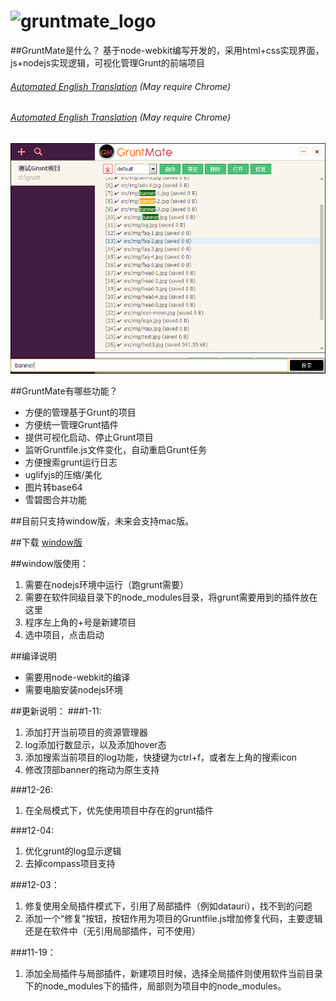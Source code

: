 ![gruntmate_logo](http://github.com/floydcash/gruntmate/raw/master/src/img/logo.png)
=========

##GruntMate是什么？
基于node-webkit编写开发的，采用html+css实现界面，js+nodejs实现逻辑，可视化管理Grunt的前端项目
###### [Automated English Translation](http://translate.google.com/translate?sl=auto&tl=en&js=n&prev=_t&hl=en&ie=UTF-8&u=https%3A%2F%2Fgithub.com%2Ffloydcash%2Fgruntmate) (May require Chrome)

###### [Automated English Translation](http://translate.google.com/translate?sl=auto&tl=en&js=n&prev=_t&hl=en&ie=UTF-8&u=https%3A%2F%2Fgithub.com%2Ffloydcash%2Fgruntmate) (May require Chrome)

![gruntmate_shot](http://github.com/floydcash/gruntmate/raw/master/screen_shot/v1.05.png)

##GruntMate有哪些功能？
* 方便的管理基于Grunt的项目
* 方便统一管理Grunt插件
* 提供可视化启动、停止Grunt项目
* 监听Gruntfile.js文件变化，自动重启Grunt任务
* 方便搜索grunt运行日志
* uglifyjs的压缩/美化
* 图片转base64
* 雪碧图合并功能
 
##目前只支持window版，未来会支持mac版。

##下载 [window版](https://drive.google.com/folderview?id=0ByEo1SqhRK7yWkQ4M0l5TWdKbXM&usp=sharing)
 
##window版使用：
1.  需要在nodejs环境中运行（跑grunt需要）
2.  需要在软件同级目录下的node_modules目录，将grunt需要用到的插件放在这里
3.  程序左上角的+号是新建项目
4.  选中项目，点击启动

##编译说明
* 需要用node-webkit的编译
* 需要电脑安装nodejs环境


##更新说明：
###1-11:
1. 添加打开当前项目的资源管理器
2. log添加行数显示，以及添加hover态
3. 添加搜索当前项目的log功能，快捷键为ctrl+f，或者左上角的搜索icon
4. 修改顶部banner的拖动为原生支持

###12-26:
1. 在全局模式下，优先使用项目中存在的grunt插件

###12-04:
1.  优化grunt的log显示逻辑
2.  去掉compass项目支持

###12-03：
1.  修复使用全局插件模式下，引用了局部插件（例如datauri），找不到的问题
2.  添加一个“修复”按钮，按钮作用为项目的Gruntfile.js增加修复代码，主要逻辑还是在软件中（无引用局部插件，可不使用）

###11-19：
1.  添加全局插件与局部插件，新建项目时候，选择全局插件则使用软件当前目录下的node_modules下的插件，局部则为项目中的node_modules。

